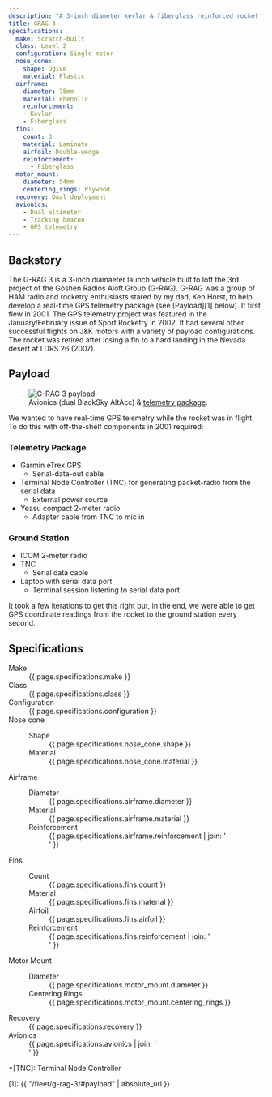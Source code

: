 ```yaml
---
description: "A 3-inch diameter kevlar & fiberglass reinforced rocket for radio telemetry payloads starting in 2001"
title: GRAG 3
specifications:
  make: Scratch-built
  class: Level 2
  configuration: Single motor
  nose_cone:
    shape: Ogive
    material: Plastic
  airframe:
    diameter: 75mm
    material: Phenolic
    reinforcement:
    - Kevlar
    - Fiberglass
  fins:
    count: 3
    material: Laminate
    airfoil: Double-wedge
    reinforcement:
      - Fiberglass
  motor_mount:
    diameter: 54mm
    centering_rings: Plywood
  recovery: Dual deployment
  avionics:
    - Dual altimeter
    - Tracking beacon
    - GPS telemetry
---
```


## Backstory

The G-RAG 3 is a 3-inch diamaeter launch vehicle built to loft the 3rd project of the Goshen Radios Aloft Group (G-RAG).
G-RAG was a group of HAM radio and rocketry enthusiasts stared by my dad, Ken Horst, to help develop a real-time GPS telemetry package (see [Payload][1] below).
It first flew in 2001.
The GPS telemetry project was featured in the January/February issue of Sport Rocketry in 2002.
It had several other successful flights on J&K motors with a variety of payload configurations.
The rocket was retired after losing a fin to a hard landing in the Nevada desert at LDRS 26 (2007).

## Payload

<figure class="r2x3">
  <div class="placeholder"></div>
  <img loading="lazy" src="{{ "/assets/photos/2001-G-RAG-3-payload.jpg" | absolute_url }}" alt="G-RAG 3 payload" />
  <figcaption>Avionics (dual BlackSky AltAcc) &amp; <a href="#telemetry-package">telemetry package</a>.</figcaption>
</figure>

We wanted to have real-time GPS telemetry while the rocket was in flight.
To do this with off-the-shelf components in 2001 required:

### Telemetry Package
- Garmin eTrex GPS
  - Serial-data-out cable
- Terminal Node Controller (TNC) for generating packet-radio from the serial data
  - External power source
- Yeasu compact 2-meter radio
  - Adapter cable from TNC to mic in

### Ground Station
- ICOM 2-meter radio
- TNC
  - Serial data cable
- Laptop with serial data port
  - Terminal session listening to serial data port

It took a few iterations to get this right but, in the end, we were able to get GPS coordinate readings from the rocket to the ground station every second.

## Specifications

<dl class="specifications">
  <dt>Make</dt>
  <dd>{{ page.specifications.make }}</dd>
  <dt>Class</dt>
  <dd>{{ page.specifications.class }}</dd>
  <dt>Configuration</dt>
  <dd>{{ page.specifications.configuration }}</dd>
  <dt>Nose cone</dt>
  <dd><dl>
  <dt>Shape</dt>
  <dd>{{ page.specifications.nose_cone.shape }}</dd>
  <dt>Material</dt>
  <dd>{{ page.specifications.nose_cone.material }}</dd>
  </dl></dd>
  <dt>Airframe</dt>
  <dd><dl>
  <dt>Diameter</dt>
  <dd>{{ page.specifications.airframe.diameter }}</dd>
  <dt>Material</dt>
  <dd>{{ page.specifications.airframe.material }}</dd>
  <dt>Reinforcement</dt>
  <dd>{{ page.specifications.airframe.reinforcement | join: '</dd><dd>' }}</dd>
  </dl></dd>
  <dt>Fins</dt>
  <dd><dl>
  <dt>Count</dt>
  <dd>{{ page.specifications.fins.count }}</dd>
  <dt>Material</dt>
  <dd>{{ page.specifications.fins.material }}</dd>
  <dt>Airfoil</dt>
  <dd>{{ page.specifications.fins.airfoil }}</dd>
  <dt>Reinforcement</dt>
  <dd>{{ page.specifications.fins.reinforcement | join: '</dd><dd>' }}</dd>
  </dl></dd>
  <dt>Motor Mount</dt>
  <dd><dl>
  <dt>Diameter</dt>
  <dd>{{ page.specifications.motor_mount.diameter }}</dd>
  <dt>Centering Rings</dt>
  <dd>{{ page.specifications.motor_mount.centering_rings }}</dd>
  </dl></dd>
  <dt>Recovery</dt>
  <dd>{{ page.specifications.recovery }}</dd>
  <dt>Avionics</dt>
  <dd>{{ page.specifications.avionics | join: '</dd><dd>' }}</dd>
</dl>

*[TNC]: Terminal Node Controller

[1]: {{ "/fleet/g-rag-3/#payload" | absolute_url }}
